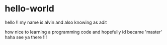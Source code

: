 # hello-world

<p>hello !! my name is alvin and also knowing as adit </p>
how nice to learning a programming code and hopefully id became 'master' haha
see ya there !!!
